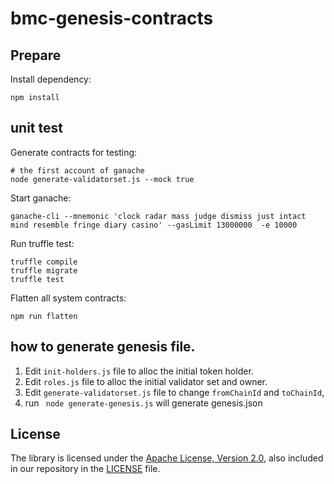 # bmc-genesis-contracts


## Prepare

Install dependency:
```shell script
npm install
``` 

## unit test

Generate contracts for testing:
```shell script
# the first account of ganache
node generate-validatorset.js --mock true
```

Start ganache:
```shell script
ganache-cli --mnemonic 'clock radar mass judge dismiss just intact mind resemble fringe diary casino' --gasLimit 13000000  -e 10000
```

Run truffle test:
```shell script
truffle compile
truffle migrate
truffle test
```

Flatten all system contracts:
```shell script
npm run flatten
```

## how to generate genesis file.
 
1. Edit `init-holders.js` file to alloc the initial token holder.
2. Edit `roles.js` file to alloc the initial validator set and owner.
3. Edit `generate-validatorset.js` file to change `fromChainId` and `toChainId`,
6. run ` node generate-genesis.js` will generate genesis.json
## License

The library is licensed under the [Apache License, Version 2.0](https://www.apache.org/licenses/LICENSE-2.0),
also included in our repository in the [LICENSE](LICENSE) file.
